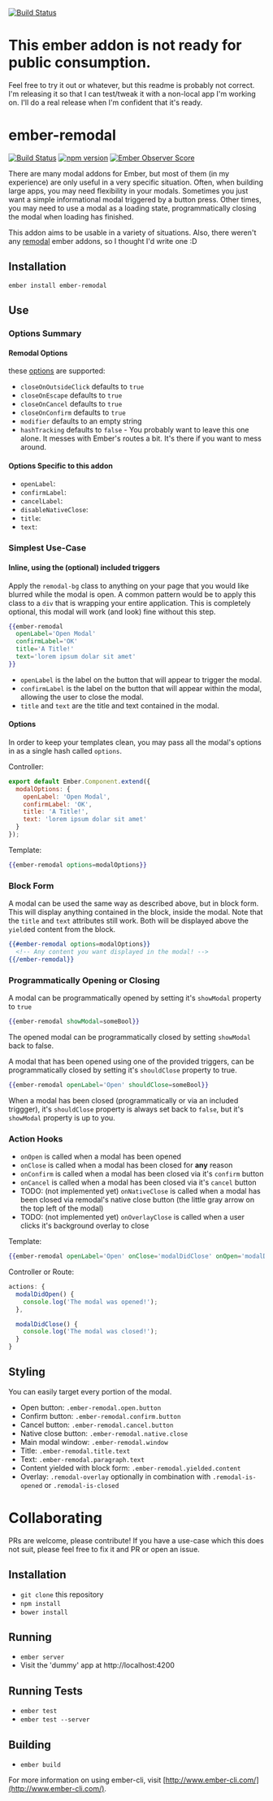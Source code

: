 [![Build Status](https://travis-ci.org/sethbrasile/ember-remodal.svg)](https://travis-ci.org/sethbrasile/ember-remodal)

# This ember addon is not ready for public consumption.

Feel free to try it out or whatever, but this readme is probably not correct.
I'm releasing it so that I can test/tweak it with a non-local app I'm working on.
I'll do a real release when I'm confident that it's ready.

# ember-remodal
[![Build Status](https://travis-ci.org/sethbrasile/ember-remodal.svg?branch=master)](https://travis-ci.org/sethbrasile/ember-remodal) [![npm version](https://badge.fury.io/js/ember-remodal.svg)](http://badge.fury.io/js/ember-remodal) [![Ember Observer Score](http://emberobserver.com/badges/ember-remodal.svg)](http://emberobserver.com/addons/ember-remodal)


There are many modal addons for Ember, but most of them (in my experience) are
only useful in a very specific situation. Often, when building large apps, you
may need flexibility in your modals. Sometimes you just want a simple
informational modal triggered by a button press. Other times, you may need to
use a modal as a loading state, programmatically closing the modal when loading
has finished.

This addon aims to be usable in a variety of situations. Also, there weren't any
[remodal](http://vodkabears.github.io/remodal/) ember addons, so I thought I'd
write one :D

## Installation
`ember install ember-remodal`

## Use

### Options Summary

#### Remodal Options
these [options](https://github.com/VodkaBears/Remodal#options) are supported:

- `closeOnOutsideClick` defaults to `true`
- `closeOnEscape` defaults to `true`
- `closeOnCancel` defaults to `true`
- `closeOnConfirm` defaults to `true`
- `modifier` defaults to an empty string
- `hashTracking` defaults to `false` - You probably want to leave this one alone.
It messes with Ember's routes a bit. It's there if you want to mess around.

#### Options Specific to this addon

- `openLabel`:
- `confirmLabel`:
- `cancelLabel`:
- `disableNativeClose`:
- `title`:
- `text`:

### Simplest Use-Case
#### Inline, using the (optional) included triggers

Apply the `remodal-bg` class to anything on your page that you would like blurred
while the modal is open. A common pattern would be to apply this class to a `div`
that is wrapping your entire application. This is completely optional, this modal
will work (and look) fine without this step.

```hbs
{{ember-remodal
  openLabel='Open Modal'
  confirmLabel='OK'
  title='A Title!'
  text='lorem ipsum dolar sit amet'
}}
```

- `openLabel` is the label on the button that will appear to trigger the modal.
- `confirmLabel` is the label on the button that will appear within the modal,
allowing the user to close the modal.
- `title` and `text` are the title and text contained in the modal.

#### Options

In order to keep your templates clean, you may pass all the modal's options in as
a single hash called `options`.

Controller:

```js
export default Ember.Component.extend({
  modalOptions: {
    openLabel: 'Open Modal',
    confirmLabel: 'OK',
    title: 'A Title!',
    text: 'lorem ipsum dolar sit amet'
  }
});
```

Template:

```hbs
{{ember-remodal options=modalOptions}}
```

### Block Form

A modal can be used the same way as described above, but in block form.
This will display anything contained in the block, inside the modal.
Note that the `title` and `text` attributes still work. Both will be displayed
above the `yield`ed content from the block.

```hbs
{{#ember-remodal options=modalOptions}}
  <!-- Any content you want displayed in the modal! -->
{{/ember-remodal}}
```

### Programmatically Opening or Closing

A modal can be programmatically opened by setting it's `showModal` property to `true`

```hbs
{{ember-remodal showModal=someBool}}
```

The opened modal can be programmatically closed by setting `showModal` back to false.

A modal that has been opened using one of the provided triggers, can be programmatically
closed by setting it's `shouldClose` property to true.

```hbs
{{ember-remodal openLabel='Open' shouldClose=someBool}}
```

When a modal has been closed (programmatically or via an included triggger),
it's `shouldClose` property is always set back to `false`, but it's `showModal`
property is up to you.

### Action Hooks

- `onOpen` is called when a modal has been opened
- `onClose` is called when a modal has been closed for **any** reason
- `onConfirm` is called when a modal has been closed via it's `confirm` button
- `onCancel` is called when a modal has been closed via it's `cancel` button
- TODO: (not implemented yet) `onNativeClose` is called when a modal has been closed via remodal's native
close button (the little gray arrow on the top left of the modal)
- TODO: (not implemented yet) `onOverlayClose` is called when a user clicks it's background overlay to close

Template:

```hbs
{{ember-remodal openLabel='Open' onClose='modalDidClose' onOpen='modalDidOpen'}}
```

Controller or Route:

```js
actions: {
  modalDidOpen() {
    console.log('The modal was opened!');
  },

  modalDidClose() {
    console.log('The modal was closed!');
  }
}
```

## Styling

You can easily target every portion of the modal.

- Open button: `.ember-remodal.open.button`
- Confirm button: `.ember-remodal.confirm.button`
- Cancel button: `.ember-remodal.cancel.button`
- Native close button: `.ember-remodal.native.close`
- Main modal window: `.ember-remodal.window`
- Title: `.ember-remodal.title.text`
- Text: `.ember-remodal.paragraph.text`
- Content yielded with block form: `.ember-remodal.yielded.content`
- Overlay: `.remodal-overlay` optionally in combination with `.remodal-is-opened` or `.remodal-is-closed`

# Collaborating

PRs are welcome, please contribute! If you have a use-case which this does not suit,
please feel free to fix it and PR or open an issue.

## Installation

* `git clone` this repository
* `npm install`
* `bower install`

## Running

* `ember server`
* Visit the 'dummy' app at http://localhost:4200

## Running Tests

* `ember test`
* `ember test --server`

## Building

* `ember build`

For more information on using ember-cli, visit [http://www.ember-cli.com/](http://www.ember-cli.com/).
